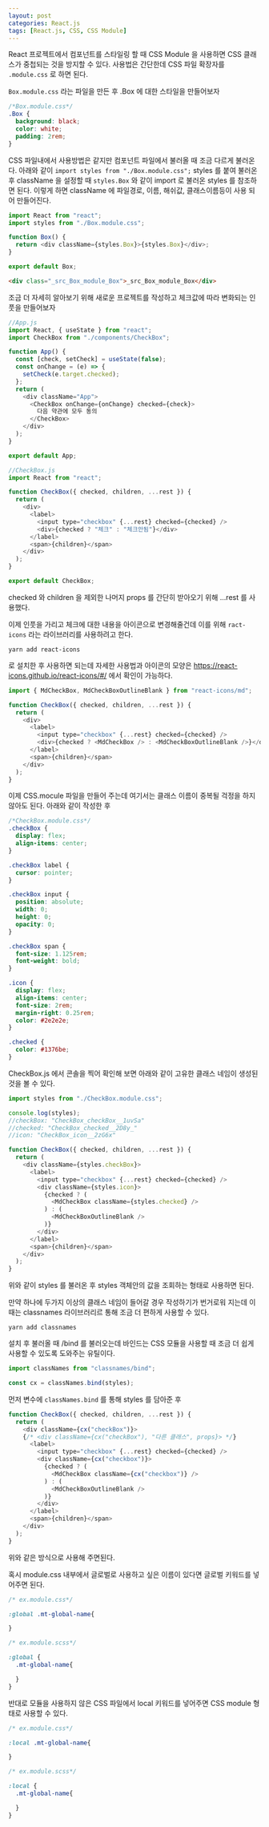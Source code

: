 ```yaml
---
layout: post
categories: React.js
tags: [React.js, CSS, CSS Module]
---
```


React 프로젝트에서 컴포넌트를 스타일링 할 때 CSS Module 을 사용하면 CSS 클래스가 중첩되는 것을 방지할 수 있다.
사용법은 간단한데 CSS 파일 확장자를 `.module.css` 로 하면 된다.

`Box.module.css` 라는 파일을 만든 후 .Box 에 대한 스타일을 만들어보자

```CSS
/*Box.module.css*/
.Box {
  background: black;
  color: white;
  padding: 2rem;
}
```

CSS 파일내에서 사용방법은 같지만 컴포넌트 파일에서 불러올 때 조금 다르게 불러온다. 
아래와 같이 `import styles from "./Box.module.css";` styles 를 붙여 불러온 후 className 을 설정할 때 `styles.Box` 와 같이 import 로 불러온 styles 를 참조하면 된다. 이렇게 하면 className 에 파일경로, 이름, 해쉬값, 클래스이름등이 사용 되어 만들어진다.

```javascript
import React from "react";
import styles from "./Box.module.css";

function Box() {
  return <div className={styles.Box}>{styles.Box}</div>;
}

export default Box;
```

```html
<div class="_src_Box_module_Box">_src_Box_module_Box</div>    
```

조금 더 자세히 알아보기 위해 새로운 프로젝트를 작성하고 체크값에 따라 변화되는 인풋을 만들어보자

```javascript
//App.js
import React, { useState } from "react";
import CheckBox from "./components/CheckBox";

function App() {
  const [check, setCheck] = useState(false);
  const onChange = (e) => {
    setCheck(e.target.checked);
  };
  return (
    <div className="App">
      <CheckBox onChange={onChange} checked={check}>
        다음 약관에 모두 동의
      </CheckBox>
    </div>
  );
}

export default App;

//CheckBox.js
import React from "react";

function CheckBox({ checked, children, ...rest }) {
  return (
    <div>
      <label>
        <input type="checkbox" {...rest} checked={checked} />
        <div>{checked ? "체크" : "체크안됨"}</div>
      </label>
      <span>{children}</span>
    </div>
  );
}

export default CheckBox;
```

checked 와 children 을 제외한 나머지 props 를 간단히 받아오기 위해 ...rest 를 사용했다.

이제 인풋을 가리고 체크에 대한 내용을 아이콘으로 변경해줄건데 이를 위해 `ract-icons` 라는 라이브러리를 사용하려고 한다.

```
yarn add react-icons
```

로 설치한 후 사용하면 되는데 자세한 사용법과 아이콘의 모양은 https://react-icons.github.io/react-icons/#/ 에서 확인이 가능하다.

```javascript
import { MdCheckBox, MdCheckBoxOutlineBlank } from "react-icons/md";

function CheckBox({ checked, children, ...rest }) {
  return (
    <div>
      <label>
        <input type="checkbox" {...rest} checked={checked} />
        <div>{checked ? <MdCheckBox /> : <MdCheckBoxOutlineBlank />}</div>
      </label>
      <span>{children}</span>
    </div>
  );
}
```

이제 CSS.mocule 파일을 만들어 주는데 여기서는 클래스 이름이 중복될 걱정을 하지 않아도 된다. 아래와 같이 작성한 후

```CSS
/*CheckBox.module.css*/
.checkBox {
  display: flex;
  align-items: center;
}

.checkBox label {
  cursor: pointer;
}

.checkBox input {
  position: absolute;
  width: 0;
  height: 0;
  opacity: 0;
}

.checkBox span {
  font-size: 1.125rem;
  font-weight: bold;
}

.icon {
  display: flex;
  align-items: center;
  font-size: 2rem;
  margin-right: 0.25rem;
  color: #2e2e2e;
}

.checked {
  color: #1376be;
}
```

CheckBox.js 에서 콘솔을 찍어 확인해 보면 아래와 같이 고유한 클래스 네임이 생성된 것을 볼 수 있다.

```javascript
import styles from "./CheckBox.module.css";

console.log(styles);
//checkBox: "CheckBox_checkBox__1uvSa"
//checked: "CheckBox_checked__2D8y_"
//icon: "CheckBox_icon__2zG6x"
```

```javascript
function CheckBox({ checked, children, ...rest }) {
  return (
    <div className={styles.checkBox}>
      <label>
        <input type="checkbox" {...rest} checked={checked} />
        <div className={styles.icon}>
          {checked ? (
            <MdCheckBox className={styles.checked} />
          ) : (
            <MdCheckBoxOutlineBlank />
          )}
        </div>
      </label>
      <span>{children}</span>
    </div>
  );
}
```

위와 같이 styles 를 불러온 후 styles 객체안의 값을 조회하는 형태로 사용하면 된다.

만약 하나에 두가지 이상의 클래스 네임이 들어갈 경우 작성하기가 번거로워 지는데 이때는 classnames 라이브러리르 통해 조금 더 편하게 사용할 수 있다.

```
yarn add classnames
```

설치 후 불러올 때 /bind 를 불러오는데 바인드는 CSS 모듈을 사용할 때 조금 더 쉽게 사용할 수 있도록 도와주는 유틸이다.

```javascript
import classNames from "classnames/bind";

const cx = classNames.bind(styles);
```

먼저 변수에 `classNames.bind` 를 통해 styles 를 담아준 후

```javascript
function CheckBox({ checked, children, ...rest }) {
  return (
    <div className={cx("checkBox")}>
    {/* <div className={cx("checkBox"), "다른 클래스", props}> */}
      <label>
        <input type="checkbox" {...rest} checked={checked} />
        <div className={cx("checkbox")}>
          {checked ? (
            <MdCheckBox className={cx("checkbox")} />
          ) : (
            <MdCheckBoxOutlineBlank />
          )}
        </div>
      </label>
      <span>{children}</span>
    </div>
  );
}
```

위와 같은 방식으로 사용해 주면된다.

혹시 module.css 내부에서 글로벌로 사용하고 싶은 이름이 있다면 글로벌 키워드를 넣어주면 된다.

```SCSS
/* ex.module.css*/

:global .mt-global-name{

}

/* ex.module.scss*/

:global {
  .mt-global-name{

  }
}
```

반대로 모듈을 사용하지 않은 CSS 파일에서 local 키워드를 넣어주면 CSS module 형태로 사용할 수 있다.

```SCSS
/* ex.module.css*/

:local .mt-global-name{

}

/* ex.module.scss*/

:local {
  .mt-global-name{

  }
}
```